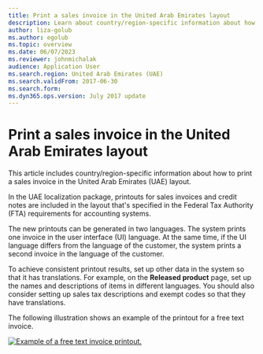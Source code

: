 ```yaml
---
title: Print a sales invoice in the United Arab Emirates layout
description: Learn about country/region-specific information about how to print a sales invoice in the United Arab Emirates (UAE) layout.
author: liza-golub
ms.author: egolub
ms.topic: overview
ms.date: 06/07/2023
ms.reviewer: johnmichalak
audience: Application User
ms.search.region: United Arab Emirates (UAE)
ms.search.validFrom: 2017-06-30
ms.search.form:
ms.dyn365.ops.version: July 2017 update
---
```


# Print a sales invoice in the United Arab Emirates layout

This article includes country/region-specific information about how to print a sales invoice in the United Arab Emirates (UAE) layout.

In the UAE localization package, printouts for sales invoices and credit notes are included in the layout that's specified in the Federal Tax Authority (FTA) requirements for accounting systems.

The new printouts can be generated in two languages. The system prints one invoice in the user interface (UI) language. At the same time, if the UI language differs from the language of the customer, the system prints a second invoice in the language of the customer.

To achieve consistent printout results, set up other data in the system so that it has translations. For example, on the **Released product** page, set up the names and descriptions of items in different languages. You should also consider setting up sales tax descriptions and exempt codes so that they have translations.

The following illustration shows an example of the printout for a free text invoice.

[![Example of a free text invoice printout.](../media/uae_vat_15.jpg)](/media/uae_vat_15.jpg)
